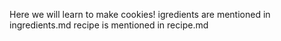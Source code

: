 Here we will learn to make cookies!
igredients are mentioned in ingredients.md
recipe is mentioned in recipe.md